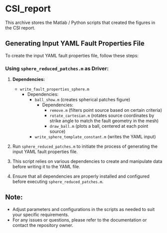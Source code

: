 # CSI_report

This archive stores the Matlab / Python scripts that created the figures in the CSI report. 

## Generating Input YAML Fault Properties File

To create the input YAML fault properties file, follow these steps:

### Using `sphere_reduced_patches.m` as Driver:

1. **Dependencies:**
   - `write_fault_properties_sphere.m`
     - Dependencies:
       - `ball_show.m` (creates spherical patches figure)
         - Dependencies:
           - `remove.m` (filters point source based on certain criteria)
           - `rotate_cartesian.m` (rotates source coordinates by strike angle to match the fault geometry in the mesh)
           - `draw_ball.m` (plots a ball, centered at each point source)
       - `write_sphere_template_constant.m` (writes the YAML input)

2. Run `sphere_reduced_patches.m` to initiate the process of generating the input YAML fault properties file.

3. This script relies on various dependencies to create and manipulate data before writing it to the YAML file.

4. Ensure that all dependencies are properly installed and configured before executing `sphere_reduced_patches.m`.

## Note:

- Adjust parameters and configurations in the scripts as needed to suit your specific requirements.
- For any issues or questions, please refer to the documentation or contact the repository owner.

